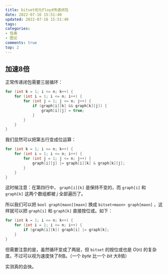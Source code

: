```yaml
---
title: bitset优化Floyd传递闭包
date: 2022-07-16 15:51:40
updated: 2022-07-16 15:51:40
tags: 
categories:
- 信奥
- 图论
comments: true
top: 2
---
```

## 加速8倍

<!--more-->

正常传递闭包需要三层循环：

```cpp
for (int k = 1; i <= n; k++) {
    for (int i = 1; i <= n; i++) {
        for (int j = 1; j <= n; j++) {
            if (graph[i][k] && graph[k][j]) {
                graph[i][j] = true;
            }
        }
    }
}
```

我们显然可以把第五行变成位运算：

```cpp
for (int k = 1; i <= n; k++) {
    for (int i = 1; i <= n; i++) {
        for (int j = 1; j <= n; j++) {
            graph[i][j] |= graph[i][k] & graph[k][j];
        }
    }
}
```

这时候注意：在第四行中， `graph[i][k]` 是保持不变的，而 `graph[i]` 和 `graph[k]` 这两个数组都被 $j$ 全部遍历了。

所以我们可以把 `bool graph[maxn][maxn]` 换成 `bitset<maxn> graph[maxn]` ，这样就可以把 `graph[i]` 和 `graph[k]` 直接按位或。如下：

```cpp
for (int k = 1; i <= n; k++) {
    for (int i = 1; i <= n; i++) {
        if (graph[i][k]) graph[i] |= graph[k];
    }
}
```

但需要注意的是，虽然循环变成了两层，但 `bitset` 的按位或也是 $O(n)$ 的复杂度。不过可以视为速度快了8倍。（一个 $byte$ 比一个 $bit$ 大8倍）

实测真的会快。
